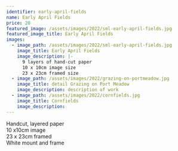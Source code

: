 ```yaml
---
identifier: early-april-fields
name: Early April Fields
price: 20
featured_image: /assets/images/2022/sml-early-april-fields.jpg
featured_image_title: Early April Fields
images:
  - image_path: /assets/images/2022/sml-early-april-fields.jpg
    image_title: Early April Fields
    image_description: |-
      9 layers of hand-cut paper
      10 x 10cm image size
      23 x 23cm framed size
  - image_path: /assets/images/2022/grazing-on-portmeadow.jpg
    image_title: detail Grazing on Port Meadow
    image_description: description of work
  - image_path: /assets/images/2022/cornfields.jpg
    image_title: Cornfields
    image_description:
---
```

Handcut, layered paper<br>10 x10cm image<br>23 x 23cm framed<br>White mount and frame